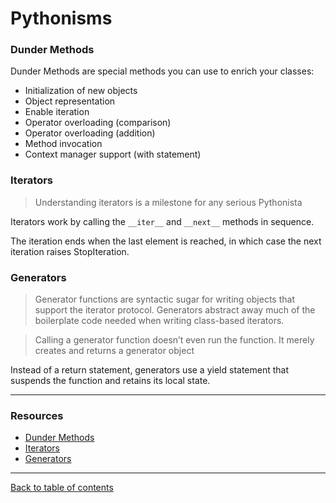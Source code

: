 # Pythonisms

### Dunder Methods

Dunder Methods are special methods you can use to enrich your classes:

- Initialization of new objects
- Object representation
- Enable iteration
- Operator overloading (comparison)
- Operator overloading (addition)
- Method invocation
- Context manager support (with statement)

### Iterators

> Understanding iterators is a milestone for any serious Pythonista

Iterators work by calling the `__iter__` and `__next__` methods in sequence.

The iteration ends when the last element is reached, in which case the next iteration raises StopIteration.

### Generators

> Generator functions are syntactic sugar for writing objects that support the iterator protocol. Generators abstract away much of the boilerplate code needed when writing class-based iterators.

> Calling a generator function doesn’t even run the function. It merely creates and returns a generator object

Instead of a return statement, generators use a yield statement that suspends the function and retains its local state.

---

### Resources

- [Dunder Methods](https://dbader.org/blog/python-dunder-methods)
- [Iterators](https://dbader.org/blog/python-iterators)
- [Generators](https://dbader.org/blog/python-generators)

---

[Back to table of contents](../README.md)
